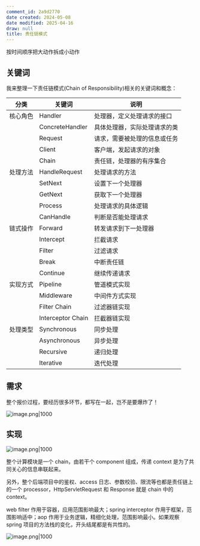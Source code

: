 ```yaml
---
comment_id: 2a9d2770
date created: 2024-05-08
date modified: 2025-04-16
draw: null
title: 责任链模式
---
```

按时间顺序把大动作拆成小动作

<!-- more -->

## 关键词

我来整理一下责任链模式(Chain of Responsibility)相关的关键词和概念：

| 分类   | 关键词               | 说明             |
| ---- | ----------------- | -------------- |
| 核心角色 | Handler           | 处理器，定义处理请求的接口  |
|      | ConcreteHandler   | 具体处理器，实际处理请求的类 |
|      | Request           | 请求，需要被处理的信息或任务 |
|      | Client            | 客户端，发起请求的对象    |
|      | Chain             | 责任链，处理器的有序集合   |
| 处理方法 | HandleRequest     | 处理请求的方法        |
|      | SetNext           | 设置下一个处理器       |
|      | GetNext           | 获取下一个处理器       |
|      | Process           | 处理请求的具体逻辑      |
|      | CanHandle         | 判断是否能处理请求      |
| 链式操作 | Forward           | 转发请求到下一处理器     |
|      | Intercept         | 拦截请求           |
|      | Filter            | 过滤请求           |
|      | Break             | 中断责任链          |
|      | Continue          | 继续传递请求         |
| 实现方式 | Pipeline          | 管道模式实现         |
|      | Middleware        | 中间件方式实现        |
|      | Filter Chain      | 过滤器链实现         |
|      | Interceptor Chain | 拦截器链实现         |
| 处理类型 | Synchronous       | 同步处理           |
|      | Asynchronous      | 异步处理           |
|      | Recursive         | 递归处理           |
|      | Iterative         | 迭代处理           |

## 需求

整个报价过程，要经历很多环节，都写在一起，岂不是要爆炸了！

![image.png|1000](https://imagehosting4picgo.oss-cn-beijing.aliyuncs.com/imagehosting/fix-dir%2Fpicgo%2Fpicgo-clipboard-images%2F2024%2F05%2F09%2F21-48-45-8f2313fbae089bb1b882e75871de9640-20240509214844-c7379f.png)

## 实现

![image.png|1000](https://imagehosting4picgo.oss-cn-beijing.aliyuncs.com/imagehosting/fix-dir%2Fpicgo%2Fpicgo-clipboard-images%2F2024%2F05%2F09%2F21-51-28-339b3406f0649ea47fd0a305f432bf96-20240509215128-474c0b.png)

整个计算模块是一个 chain，由若干个 component 组成，传递 context 是为了共同关心的信息串联起来。

另外，整个后端项目中的鉴权、access 日志、参数校验、限流等也都是责任链上的一个 processor，HttpServletRequest 和 Response 就是 chain 中的 context。

web filter 作用于容器，应用范围影响最大；spring interceptor 作用于框架，范围影响适中；aop 作用于业务逻辑，精细化处理，范围影响最小。如果观察 spring 项目的方法栈的变化，开头结尾都是有共性的。

![image.png|1000](https://imagehosting4picgo.oss-cn-beijing.aliyuncs.com/imagehosting/fix-dir%2Fpicgo%2Fpicgo-clipboard-images%2F2024%2F05%2F10%2F11-13-12-03d5f26d3ae720097008fe5b66d07805-20240510111310-7c0c77.png)
